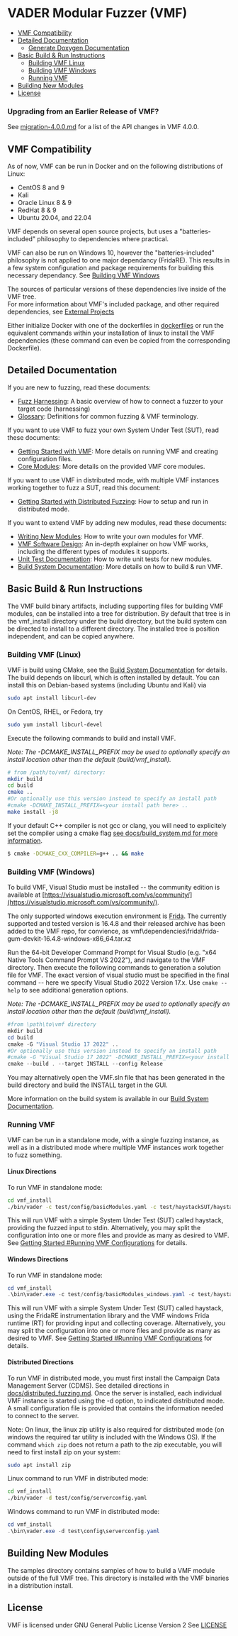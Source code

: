 # VADER Modular Fuzzer (VMF)
- [VMF Compatibility](#vmf-compatibility)
- [Detailed Documentation](#detailed-documentation)
  * [Generate Doxygen Documentation](#generate-doxygen-documentation)
- [Basic Build & Run Instructions](#basic-build---run-instructions)
  * [Building VMF Linux](#building-vmf-linux)
  * [Building VMF Windows](#building-vmf-windows)
  * [Running VMF](#running-vmf)
- [Building New Modules](#building-new-modules)
- [License](#license)

### Upgrading from an Earlier Release of VMF?
See [migration-4.0.0.md](docs/migration-4.0.0.md) for a list of the API changes in VMF 4.0.0.

## VMF Compatibility

As of now, VMF can be run in Docker and on the following distributions of Linux:

- CentOS 8 and 9
- Kali
- Oracle Linux 8 & 9
- RedHat 8 & 9
- Ubuntu 20.04, and 22.04

VMF depends on several open source projects, but uses a "batteries-included" philosophy to dependencies where practical.

VMF can also be run on Windows 10, however the "batteries-included" philosophy is not applied to one major dependancy (FridaRE). This results in a few system configuration and package requirements for building this necessary dependancy. See [Building VMF Windows](#building-vmf-windows)

The sources of particular versions of these dependencies live inside of the VMF tree.  
For more information about VMF's included package, and other required dependencies, see
[External Projects](docs/external_projects.md)

Either initialize Docker with one of the dockerfiles in [dockerfiles](dockerfiles) or run the equivalent commands within your installation of linux
to install the VMF dependencies (these command can even be copied from the corresponding Dockerfile).

## Detailed Documentation
If you are new to fuzzing, read these documents:
 - [Fuzz Harnessing](docs/fuzz_harnessing.md): A basic overview of how to connect a fuzzer to your target code (harnessing)
 - [Glossary](docs/glossary.md): Definitions for common fuzzing & VMF terminology.

If you want to use VMF to fuzz your own System Under Test (SUT), read these documents:
 - [Getting Started with VMF](docs/getting_started.md): More details on running VMF and creating configuration files.
 - [Core Modules](docs/coremodules/core_modules_readme.md): More details on the provided VMF core modules.

If you want to use VMF in distributed mode, with multiple VMF instances working together to fuzz a SUT, read this document:
- [Getting Started with Distributed Fuzzing](docs/distributed_fuzzing.md): How to setup and run in distributed mode.

If you want to extend VMF by adding new modules, read these documents:
 - [Writing New Modules](docs/writing_new_modules.md): How to write your own modules for VMF. 
 - [VMF Software Design](docs/design.md): An in-depth explainer on how VMF works, including the different types of modules it supports.
 - [Unit Test Documentation](docs/testing.md): How to write unit tests for new modules.
 - [Build System Documentation](docs/build_system.md): More details on how to build & run VMF.


## Basic Build & Run Instructions
The VMF build binary artifacts, including supporting files for building VMF modules, can be installed
into a tree for distribution.  By default that tree is in the vmf_install directory under the build
directory, but the build system can be directed to install to a different directory.  The installed tree is position independent, and can be copied anywhere.

### Building VMF (Linux)

VMF is build using CMake, see the [Build System Documentation](docs/build_system.md) for details. The build depends on libcurl, which
is often installed by default. You can install this on Debian-based systems (including Ubuntu and Kali) via
```bash
sudo apt install libcurl-dev
```
On CentOS, RHEL, or Fedora, try
```bash
sudo yum install libcurl-devel
```

Execute the following commands to build and install VMF.

*Note: The -DCMAKE_INSTALL_PREFIX may be used to optionally specify an install location other than the default (build/vmf_install).*

```bash
# from /path/to/vmf/ directory:
mkdir build
cd build
cmake ..
#Or optionally use this version instead to specify an install path
#cmake -DCMAKE_INSTALL_PREFIX=<your install path here> ..
make install -j8
```

If your default C++ compiler is not gcc or clang, you will need to explicitely set the compiler using a cmake flag [see docs/build_system.md for more information](docs/build_system.md).
```bash
$ cmake -DCMAKE_CXX_COMPILER=g++ .. && make
```
### Building VMF (Windows)
To build VMF, Visual Studio must be installed -- the community edition is available at [https://visualstudio.microsoft.com/vs/community/](https://visualstudio.microsoft.com/vs/community/).

The only supported windows execution environment is [Frida](https://frida.re/). The currently supported and tested version is 16.4.8 and their released archive has been added to the VMF repo, for convience, as vmf\dependencies\frida\frida-gum-devkit-16.4.8-windows-x86_64.tar.xz

Run the 64-bit Developer Command Prompt for Visual Studio (e.g. "x64 Native Tools Command Prompt VS 2022"), and navigate to the VMF directory.  Then execute the following commands to generation a solution file for VMF.  The exact version of visual studio must be specified in the final command -- here we specify Visual Studio 2022 Version 17.x.  Use `cmake --help` to see additional generation options.

*Note: The -DCMAKE_INSTALL_PREFIX may be used to optionally specify an install location other than the default (build\vmf_install).*

```powershell
#from \path\to\vmf directory
mkdir build
cd build
cmake -G "Visual Studio 17 2022" ..
#Or optionally use this version instead to specify an install path
#cmake -G "Visual Studio 17 2022" -DCMAKE_INSTALL_PREFIX=<your install path here> ..
cmake --build . --target INSTALL --config Release
```

You may alternatively open the VMF.sln file that has been generated in the build directory and build the INSTALL  target in the GUI.

More information on the build system is available in our [Build System Documentation](docs/build_system.md).

### Running VMF
VMF can be run in a standalone mode, with a single fuzzing instance, as well as in a distributed mode where multiple VMF instances work together to fuzz something.

#### Linux Directions

To run VMF in standalone mode:

```bash
cd vmf_install
./bin/vader -c test/config/basicModules.yaml -c test/haystackSUT/haystack_stdin.yaml
```

This will run VMF with a simple System Under Test (SUT) called haystack, providing the fuzzed input to stdin.  Alternatively, you may split the configuration into one or more files and provide as many as desired to VMF.  See [Getting Started #Running VMF Configurations](docs/getting_started.md#running-vmf-configurations) for details.

#### Windows Directions
To run VMF in standalone mode:

```powershell
cd vmf_install
.\bin\vader.exe -c test/config/basicModules_windows.yaml -c test/haystackSUT/haystack_libfuzzer.yaml
```

This will run VMF with a simple System Under Test (SUT) called haystack, using the FridaRE instrumentation library and the VMF windows Frida runtime (RT) for providing input and collecting coverage.  Alternatively, you may split the configuration into one or more files and provide as many as desired to VMF.  See [Getting Started #Running VMF Configurations](docs/getting_started.md#running-vmf-configurations) for details.

#### Distributed Directions
To run VMF in distributed mode, you must first install the Campaign Data Management Server (CDMS).  See detailed directions in [docs/distributed_fuzzing.md](docs/distributed_fuzzing.md).  Once the server is installed, each individual VMF instance is started using the -d option, to indicated distributed mode.  A small configuration file is provided that contains the information needed to connect to the server.

Note: On linux, the linux zip utility is also required for distributed mode (on windows the required tar utility is included with the Windows OS).  If the command `which zip` does not return a path to the zip executable, you will need to first install zip on your system:
```bash
sudo apt install zip
```

Linux command to run VMF in distributed mode:
```bash
cd vmf_install
./bin/vader -d test/config/serverconfig.yaml
```

Windows command to run VMF in distributed mode:
```powershell
cd vmf_install
.\bin\vader.exe -d test\config\serverconfig.yaml
```

## Building New Modules

The samples directory contains samples of how to build a VMF module outside of the full VMF tree.
This directory is installed with the VMF binaries in a distribution install.

## License

VMF is licensed under GNU General Public License Version 2
See [LICENSE](LICENSE)

